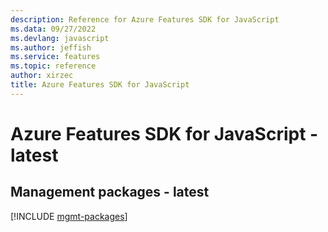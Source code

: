 ```yaml
---
description: Reference for Azure Features SDK for JavaScript
ms.data: 09/27/2022
ms.devlang: javascript
ms.author: jeffish
ms.service: features
ms.topic: reference
author: xirzec
title: Azure Features SDK for JavaScript
---
```

# Azure Features SDK for JavaScript - latest

## Management packages - latest
[!INCLUDE [mgmt-packages](features-mgmt-index.md)]